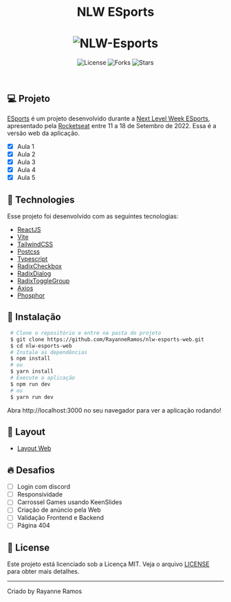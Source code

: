 <h1 align='center'>NLW ESports</h1>

<h1 align='center'>
  <img src='https://user-images.githubusercontent.com/43352880/191812229-52da561d-a6d5-4b6a-84e0-f76e0aa80a67.png' title='nlw-esports' alt='NLW-Esports'/>
</h1>

<p align='center'>
  <img src='https://img.shields.io/badge/license-MIT-%23835afd' alt='License' />
  <img src='https://img.shields.io/badge/forks-MIT-%23835afd' alt='Forks' />
  <img src='https://img.shields.io/badge/stars-MIT-%23835afd' alt='Stars' />
</p>

<br>

## 💻 Projeto
[ESports](https://nlw-esports-web-wf76.vercel.app/) é um projeto desenvolvido durante a [Next Level Week ESports](https://nextlevelweek.com/),
apresentado pela [Rocketseat](https://rocketseat.com.br) entre 11 a 18 de Setembro de 2022. Essa é a versão web da aplicação.

 - [x] Aula 1
 - [x] Aula 2
 - [x] Aula 3
 - [x] Aula 4
 - [x] Aula 5

## 🧪 Technologies

Esse projeto foi desenvolvido com as seguintes tecnologias:

 - [ReactJS](https://reactjs.org/)
 - [Vite](https://vitejs.dev/)
 - [TailwindCSS](https://tailwindcss.com/)
 - [Postcss](https://postcss.org/)
 - [Typescript](https://www.typescriptlang.org/)
 - [RadixCheckbox](https://www.radix-ui.com/docs/primitives/components/checkbox)
 - [RadixDialog](https://www.radix-ui.com/docs/primitives/components/dialog)
 - [RadixToggleGroup](https://www.radix-ui.com/docs/primitives/components/toggle-group)
 - [Axios](https://axios-http.com/ptbr/docs/intro)
 - [Phosphor](https://github.com/phosphor-icons/phosphor-react)

## 🚀 Instalação

```bash
 # Clone o repositório e entre na pasta do projeto
 $ git clone https://github.com/RayanneRamos/nlw-esports-web.git
 $ cd nlw-esports-web
 # Instale as dependências
 $ npm install
 # ou
 $ yarn install
 # Execute a aplicação
 $ npm run dev
 # ou
 $ yarn run dev
```

Abra http://localhost:3000 no seu navegador para ver a aplicação rodando!

## 🔖 Layout

 - [Layout Web](https://www.figma.com/file/L84oeauf469R7TYHcDGQHw/NLW-eSports-(Community))

## 🔥 Desafios

 - [ ] Login com discord
 - [ ] Responsividade
 - [ ] Carrossel Games usando KeenSlides
 - [ ] Criação de anúncio pela Web
 - [ ] Validação Frontend e Backend
 - [ ] Página 404

## 📝 License

Este projeto está licenciado sob a Licença MIT. Veja o arquivo [LICENSE](LICENSE) para obter mais detalhes.

---

<p aling="center">Criado by Rayanne Ramos</p>
